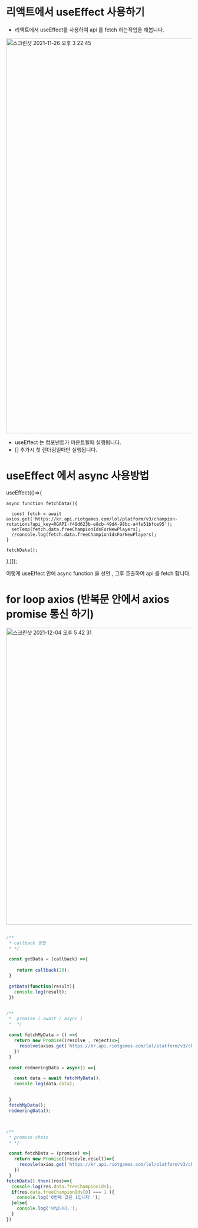 # 리액트에서 useEffect 사용하기 
- 리액트에서 useEffect를 사용하여 api 를 fetch 하는작업을 해봅니다.
 <img width="1067" alt="스크린샷 2021-11-26 오후 3 22 45" src="https://user-images.githubusercontent.com/69393030/143536189-899e2b7f-e993-46bb-bb78-719f56aab816.png">

- useEffect 는 컴포넌트가 마운트될때 실행됩니다. 
- [] 추가시 첫 렌더링일때만 실행됩니다.
# useEffect 에서 async 사용방법 

 useEffect(()=>{
    
    async function fetchData(){
      
      const fetch = await axios.get('https://kr.api.riotgames.com/lol/platform/v3/champion-rotations?api_key=RGAPI-f49d623b-e8cb-49d4-98bc-a4fe51bfce95');
      setTemp(fetch.data.freeChampionIdsForNewPlayers);
      //console.log(fetch.data.freeChampionIdsForNewPlayers);  
    }

    fetchData();
    

  },[]);
  
 이렇게 useEffect 안에 async function 을 선언 , 그후 호출하여 api 를 fetch 합니다. 

# for loop axios (반복문 안에서 axios promise 통신 하기)
<img width="802" alt="스크린샷 2021-12-04 오후 5 42 31" src="https://user-images.githubusercontent.com/69393030/144703406-25e591f7-0c5a-412b-8723-bde36ddc9f40.png">

``` javascript

/**
 * callback 방법
 * */

 const getData = (callback) =>{ 
    
    return callback(20);
 }

 getData(function(result){
   console.log(result);
 })


/**
 *  promise ( await / async )
 *  */

 const fetchMyData = () =>{
   return new Promise((resolve , reject)=>{
     resolve(axios.get('https://kr.api.riotgames.com/lol/platform/v3/champion-rotations?api_key=RGAPI-d5b5b4c0-a883-4594-b46b-aa33242fe5e8'))
   })
 }

 const redneringData = async() =>{

   const data = await fetchMyData();
   console.log(data.data);


 }
 fetchMyData();
 redneringData();



/**
 * promise chain 
 * */

 const fetchData = (promise) =>{
   return new Promise((resovle,result)=>{
     resovle(axios.get('https://kr.api.riotgames.com/lol/platform/v3/champion-rotations?api_key=RGAPI-d5b5b4c0-a883-4594-b46b-aa33242fe5e8'))
   })
 }
fetchData().then((res)=>{
  console.log(res.data.freeChampionIds);
  if(res.data.freeChampionIds[0] === 1 ){
    console.log('0번째 값은 1입니다.');
  }else{
    console.log('아닙니다.');
  }
})
